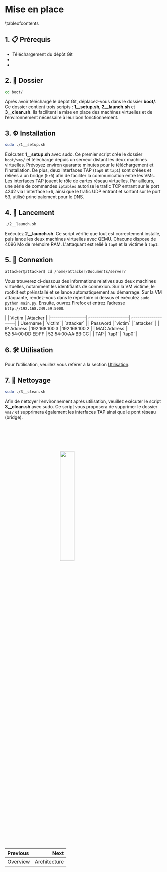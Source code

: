 # Mise en place

\tableofcontents

## 1. 📋 Prérequis

- Téléchargement du dépôt Git
-
-

## 2. 📁 Dossier
```bash
cd boot/
```

Après avoir téléchargé le dépôt Git, déplacez-vous dans le dossier **boot/**. Ce dossier contient trois scripts : **1__setup.sh**, **2__launch.sh** et **3__clean.sh**. Ils facilitent la mise en place des machines virtuelles et de l’environnement nécessaire à leur bon fonctionnement.

## 3. ⚙️ Installation
```bash
sudo ./1__setup.sh
```
Exécutez **1__setup.sh** avec sudo. Ce premier script crée le dossier `boot/vms/` et télécharge depuis un serveur distant les deux machines virtuelles. Prévoyez environ quarante minutes pour le téléchargement et l'installation. De plus, deux interfaces TAP (`tap0` et `tap1`) sont créées et reliées à un bridge (`br0`) afin de faciliter la communication entre les VMs. Les interfaces TAP jouent le rôle de cartes réseau virtuelles. Par ailleurs, une série de commandes `iptables` autorise le trafic TCP entrant sur le port 4242 via l'interface `br0`, ainsi que le trafic UDP entrant et sortant sur le port 53, utilisé principalement pour le DNS.

## 4. 🚀 Lancement
```bash
./2__launch.sh
```
Exécutez **2__launch.sh**. Ce script vérifie que tout est correctement installé, puis lance les deux machines virtuelles avec QEMU. Chacune dispose de 4096 Mo de mémoire RAM. L'attaquant est relié à `tap0` et la victime à `tap1`.

## 5. 🔌 Connexion
```bash 
attacker@attacker$ cd /home/attacker/Documents/server/
```
Vous trouverez ci-dessous des informations relatives aux deux machines virtuelles, notamment les identifiants de connexion. Sur la VM victime, le rootkit est préinstallé et se lance automatiquement au démarrage. Sur la VM attaquante, rendez-vous dans le répertoire ci dessus et exécutez `sudo python main.py`. Ensuite, ouvrez Firefox et entrez l’adresse `http://192.168.249.59:5000`.

<div class="full_width_table">
|                  | Victim             | Attacker           |
|------------------|:--------------------|:--------------------|
| Username         | `victim`           | `attacker`         |
| Password         | `victim`           | `attacker`         |
| IP Address       | 192.168.100.3      | 192.168.100.2      |
| MAC Address      | 52:54:00:DD:EE:FF  | 52:54:00:AA:BB:CC  |
| TAP              | `tap1`             | `tap0`             |
</div>

## 6. 🛠️ Utilisation
Pour l’utilisation, veuillez vous référer à la section [Utilisation](04_usage.md).

## 7. 🧹 Nettoyage
```bash 
sudo ./3__clean.sh
```
Afin de nettoyer l’environnement après utilisation, veuillez exécuter le script **3__clean.sh** avec sudo. Ce script vous proposera de supprimer le dossier `vms/` et supprimera également les interfaces TAP ainsi que le pont réseau (bridge).

<img 
  src="logo_no_text.png" 
  style="
    display: block;
    margin: 100px auto;
    width: 30%;
    overflow: hidden;
  "
/>

<div class="section_buttons">

| Previous                          | Next                               |
|:----------------------------------|-----------------------------------:|
| [Overview](01_main.md)            | [Architecture](03_archi.md)        |
</div>